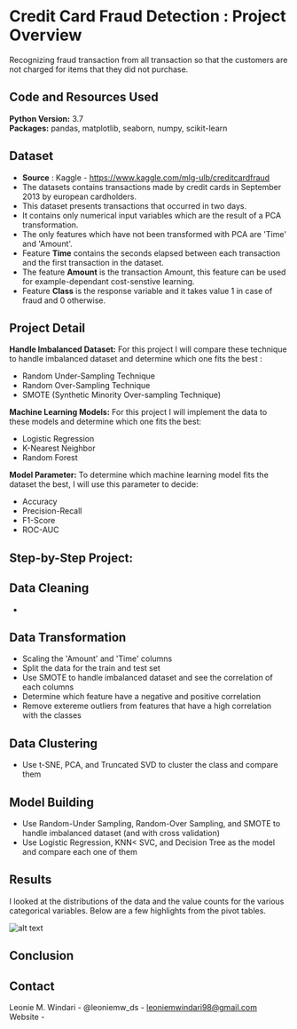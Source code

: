 # Credit Card Fraud Detection : Project Overview
Recognizing fraud transaction from all transaction so that the customers are not charged for items that they did not purchase.

## Code and Resources Used 
**Python Version:** 3.7  
**Packages:** pandas, matplotlib, seaborn, numpy, scikit-learn

## Dataset
* **Source** : Kaggle - https://www.kaggle.com/mlg-ulb/creditcardfraud
* The datasets contains transactions made by credit cards in September 2013 by european cardholders.
* This dataset presents transactions that occurred in two days.
* It contains only numerical input variables which are the result of a PCA transformation.
* The only features which have not been transformed with PCA are 'Time' and 'Amount'. 
* Feature **Time** contains the seconds elapsed between each transaction and the first transaction in the dataset. 
* The feature **Amount** is the transaction Amount, this feature can be used for example-dependant cost-senstive learning. 
* Feature **Class** is the response variable and it takes value 1 in case of fraud and 0 otherwise.

## Project Detail
**Handle Imbalanced Dataset:**
For this project I will compare these technique to handle imbalanced dataset and determine which one fits the best :
* Random Under-Sampling Technique
* Random Over-Sampling Technique
* SMOTE (Synthetic Minority Over-sampling Technique)

**Machine Learning Models:**
For this project I will implement the data to these models and determine which one fits the best:
* Logistic Regression
* K-Nearest Neighbor
* Random Forest

**Model Parameter:**
To determine which machine learning model fits the dataset the best, I will use this parameter to decide:
* Accuracy
* Precision-Recall
* F1-Score
* ROC-AUC


## Step-by-Step Project:
## Data Cleaning
* 

## Data Transformation
* Scaling the 'Amount' and 'Time' columns
* Split the data for the train and test set
* Use SMOTE to handle imbalanced dataset and see the correlation of each columns
* Determine which feature have a negative and positive correlation
* Remove extereme outliers from features that have a high correlation with the classes


## Data Clustering
* Use t-SNE, PCA, and Truncated SVD to cluster the class and compare them

## Model Building
* Use Random-Under Sampling, Random-Over Sampling, and SMOTE to handle imbalanced dataset (and with cross validation)
* Use Logistic Regression, KNN< SVC, and Decision Tree as the model and compare each one of them



## Results
I looked at the distributions of the data and the value counts for the various categorical variables. Below are a few highlights from the pivot tables. 

![alt text]()


## Conclusion

## Contact
Leonie M. Windari - @leoniemw_ds - leoniemwindari98@gmail.com
Website - 






